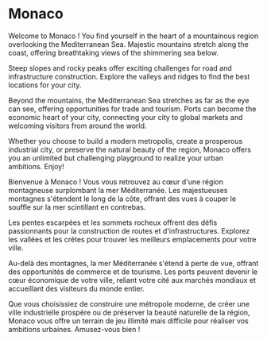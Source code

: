 # Monaco
 
Welcome to Monaco ! You find yourself in the heart of a mountainous region overlooking the Mediterranean Sea. Majestic mountains stretch along the coast, offering breathtaking views of the shimmering sea below.

Steep slopes and rocky peaks offer exciting challenges for road and infrastructure construction. Explore the valleys and ridges to find the best locations for your city.

Beyond the mountains, the Mediterranean Sea stretches as far as the eye can see, offering opportunities for trade and tourism. Ports can become the economic heart of your city, connecting your city to global markets and welcoming visitors from around the world.

Whether you choose to build a modern metropolis, create a prosperous industrial city, or preserve the natural beauty of the region, Monaco offers you an unlimited but challenging playground to realize your urban ambitions. Enjoy!




Bienvenue à Monaco ! Vous vous retrouvez au cœur d'une région montagneuse surplombant la mer Méditerranée. Les majestueuses montagnes s'étendent le long de la côte, offrant des vues à couper le souffle sur la mer scintillant en contrebas.

Les pentes escarpées et les sommets rocheux offrent des défis passionnants pour la construction de routes et d'infrastructures. Explorez les vallées et les crêtes pour trouver les meilleurs emplacements pour votre ville.

Au-delà des montagnes, la mer Méditerranée s'étend à perte de vue, offrant des opportunités de commerce et de tourisme. Les ports peuvent devenir le cœur économique de votre ville, reliant votre cité aux marchés mondiaux et accueillant des visiteurs du monde entier.

Que vous choisissiez de construire une métropole moderne, de créer une ville industrielle prospère ou de préserver la beauté naturelle de la région,  Monaco vous offre un terrain de jeu illimité mais difficile pour réaliser vos ambitions urbaines. Amusez-vous bien !

